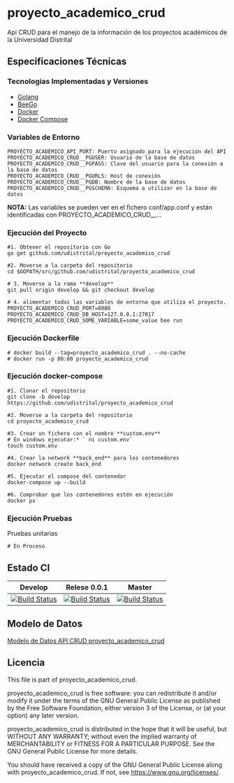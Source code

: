 # proyecto_academico_crud

Api CRUD para el manejo de la información de los proyectos académicos de la Universidad Distrital

## Especificaciones Técnicas

### Tecnologías Implementadas y Versiones
* [Golang](https://github.com/udistrital/introduccion_oas/blob/master/instalacion_de_herramientas/golang.md)
* [BeeGo](https://github.com/udistrital/introduccion_oas/blob/master/instalacion_de_herramientas/beego.md)
* [Docker](https://docs.docker.com/engine/install/ubuntu/)
* [Docker Compose](https://docs.docker.com/compose/)


### Variables de Entorno
```shell
PROYECTO_ACADEMICO_API_PORT: Puerto asignado para la ejecución del API
PROYECTO_ACADEMICO_CRUD__PGUSER: Usuario de la base de datos
PROYECTO_ACADEMICO_CRUD__PGPASS: Clave del usuario para la conexión a la base de datos  
PROYECTO_ACADEMICO_CRUD__PGURLS: Host de conexión
PROYECTO_ACADEMICO_CRUD__PGDB: Nombre de la base de datos
PROYECTO_ACADEMICO_CRUD__PGSCHEMA: Esquema a utilizar en la base de datos
```
**NOTA:** Las variables se pueden ver en el fichero conf/app.conf y están identificadas con PROYECTO_ACADEMICO_CRUD__...

### Ejecución del Proyecto
```shell
#1. Obtener el repositorio con Go
go get github.com/udistrital/proyecto_academico_crud

#2. Moverse a la carpeta del repositorio
cd $GOPATH/src/github.com/udistrital/proyecto_academico_crud

# 3. Moverse a la rama **develop**
git pull origin develop && git checkout develop

# 4. alimentar todas las variables de entorno que utiliza el proyecto.
PROYECTO_ACADEMICO_CRUD_PORT=8080 PROYECTO_ACADEMICO_CRUD_DB_HOST=127.0.0.1:27017 PROYECTO_ACADEMICO_CRUD_SOME_VARIABLE=some_value bee run
```
### Ejecución Dockerfile
```shell
# docker build --tag=proyecto_academico_crud . --no-cache
# docker run -p 80:80 proyecto_academico_crud
```

### Ejecución docker-compose
```shell
#1. Clonar el repositorio
git clone -b develop https://github.com/udistrital/proyecto_academico_crud

#2. Moverse a la carpeta del repositorio
cd proyecto_academico_crud

#3. Crear un fichero con el nombre **custom.env**
# En windows ejecutar:* ` ni custom.env`
touch custom.env

#4. Crear la network **back_end** para los contenedores
docker network create back_end

#5. Ejecutar el compose del contenedor
docker-compose up --build

#6. Comprobar que los contenedores estén en ejecución
docker ps
```

### Ejecución Pruebas

Pruebas unitarias
```shell
# En Proceso
```
## Estado CI

| Develop | Relese 0.0.1 | Master |
| -- | -- | -- |
| [![Build Status](https://hubci.portaloas.udistrital.edu.co/api/badges/udistrital/proyecto_academico_crud/status.svg?ref=refs/heads/develop)](https://hubci.portaloas.udistrital.edu.co/udistrital/proyecto_academico_crud) | [![Build Status](https://hubci.portaloas.udistrital.edu.co/api/badges/udistrital/proyecto_academico_crud/status.svg?ref=refs/heads/release/0.0.1)](https://hubci.portaloas.udistrital.edu.co/udistrital/proyecto_academico_crud) | [![Build Status](https://hubci.portaloas.udistrital.edu.co/api/badges/udistrital/proyecto_academico_crud/status.svg)](https://hubci.portaloas.udistrital.edu.co/udistrital/proyecto_academico_crud) |

## Modelo de Datos
[Modelo de Datos API CRUD proyecto_academico_crud](./proyecto_academicoV7.png)

## Licencia

This file is part of proyecto_academico_crud.

proyecto_academico_crud is free software: you can redistribute it and/or modify it under the terms of the GNU General Public License as published by the Free Software Foundation, either version 3 of the License, or (at your option) any later version.

proyecto_academico_crud is distributed in the hope that it will be useful, but WITHOUT ANY WARRANTY; without even the implied warranty of MERCHANTABILITY or FITNESS FOR A PARTICULAR PURPOSE. See the GNU General Public License for more details.

You should have received a copy of the GNU General Public License along with proyecto_academico_crud. If not, see https://www.gnu.org/licenses/.
